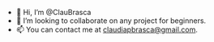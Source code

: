 - 👋 Hi, I’m @ClauBrasca
- 💞️ I’m looking to collaborate on any project for beginners.
- 📫 You can contact me at claudiapbrasca@gmail.com.
<!---
ClauBrasca/ClauBrasca is a ✨ special ✨ repository because its `README.md` (this file) appears on your GitHub profile.
You can click the Preview link to take a look at your changes.
--->
